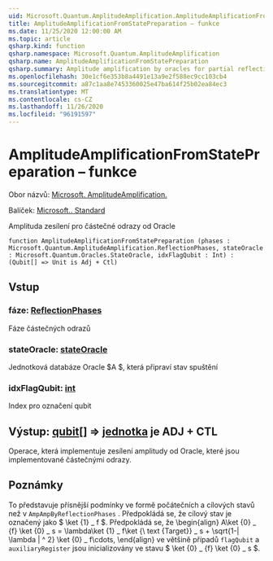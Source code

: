 ```yaml
---
uid: Microsoft.Quantum.AmplitudeAmplification.AmplitudeAmplificationFromStatePreparation
title: AmplitudeAmplificationFromStatePreparation – funkce
ms.date: 11/25/2020 12:00:00 AM
ms.topic: article
qsharp.kind: function
qsharp.namespace: Microsoft.Quantum.AmplitudeAmplification
qsharp.name: AmplitudeAmplificationFromStatePreparation
qsharp.summary: Amplitude amplification by oracles for partial reflections.
ms.openlocfilehash: 30e1cf6e353b8a4491e13a9e2f588ec9cc103cb4
ms.sourcegitcommit: a87c1aa8e7453360025e47ba614f25b02ea84ec3
ms.translationtype: MT
ms.contentlocale: cs-CZ
ms.lasthandoff: 11/26/2020
ms.locfileid: "96191597"
---
```

# <a name="amplitudeamplificationfromstatepreparation-function"></a>AmplitudeAmplificationFromStatePreparation – funkce

Obor názvů: [Microsoft. AmplitudeAmplification.](xref:Microsoft.Quantum.AmplitudeAmplification)

Balíček: [Microsoft.. Standard](https://nuget.org/packages/Microsoft.Quantum.Standard)


Amplituda zesílení pro částečné odrazy od Oracle

```qsharp
function AmplitudeAmplificationFromStatePreparation (phases : Microsoft.Quantum.AmplitudeAmplification.ReflectionPhases, stateOracle : Microsoft.Quantum.Oracles.StateOracle, idxFlagQubit : Int) : (Qubit[] => Unit is Adj + Ctl)
```


## <a name="input"></a>Vstup

### <a name="phases--reflectionphases"></a>fáze: [ReflectionPhases](xref:Microsoft.Quantum.AmplitudeAmplification.ReflectionPhases)

Fáze částečných odrazů


### <a name="stateoracle--stateoracle"></a>stateOracle: [stateOracle](xref:Microsoft.Quantum.Oracles.StateOracle)

Jednotková databáze Oracle $A $, která připraví stav spuštění


### <a name="idxflagqubit--int"></a>idxFlagQubit: [int](xref:microsoft.quantum.lang-ref.int)

Index pro označení qubit



## <a name="output--qubit--unit--is-adj--ctl"></a>Výstup: [qubit](xref:microsoft.quantum.lang-ref.qubit)[] => [jednotka](xref:microsoft.quantum.lang-ref.unit)  je ADJ + CTL

Operace, která implementuje zesílení amplitudy od Oracle, které jsou implementované částečnými odrazy.

## <a name="remarks"></a>Poznámky

To představuje přísnější podmínky ve formě počátečních a cílových stavů než v `AmpAmpByReflectionPhases` .
Předpokládá se, že cílový stav je označený jako $ \ket {1} \_ f $.
Předpokládá se, že \begin{align} A\ket {0} \_ {f} \ket {0} \_ s = \lambda\ket {1} \_ f\ket {\ text {Target}} \_ s + \sqrt{1-| \lambda | ^ 2} \ket {0} \_ f\cdots, \end{align} ve většině případů `flagQubit` a `auxiliaryRegister` jsou inicializovány ve stavu $ \ket {0} \_ {f} \ket {0} \_ s $.